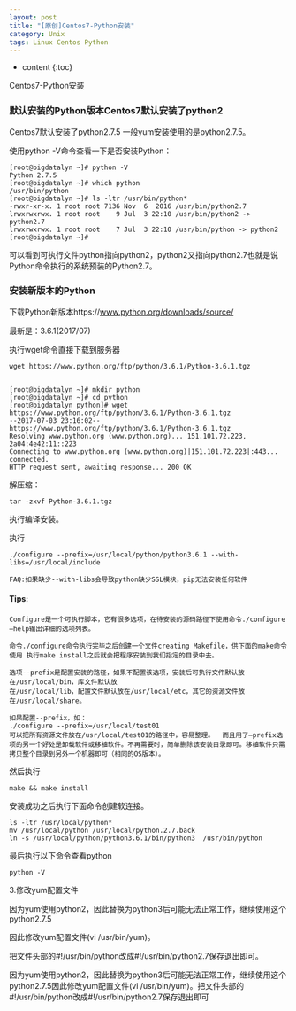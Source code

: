 ```yaml
---
layout: post
title: "[原创]Centos7-Python安装"
category: Unix
tags: Linux Centos Python
---
```


* content
{:toc}

Centos7-Python安装






### 默认安装的Python版本Centos7默认安装了python2

Centos7默认安装了python2.7.5 一般yum安装使用的是python2.7.5。

使用python -V命令查看一下是否安装Python：

	[root@bigdatalyn ~]# python -V
	Python 2.7.5
	[root@bigdatalyn ~]# which python
	/usr/bin/python
	[root@bigdatalyn ~]# ls -ltr /usr/bin/python*
	-rwxr-xr-x. 1 root root 7136 Nov  6  2016 /usr/bin/python2.7
	lrwxrwxrwx. 1 root root    9 Jul  3 22:10 /usr/bin/python2 -> python2.7
	lrwxrwxrwx. 1 root root    7 Jul  3 22:10 /usr/bin/python -> python2
	[root@bigdatalyn ~]# 

可以看到可执行文件python指向python2，python2又指向python2.7也就是说Python命令执行的系统预装的Python2.7。

### 安装新版本的Python

下载Python新版本https://www.python.org/downloads/source/

最新是：3.6.1(2017/07)

执行wget命令直接下载到服务器

	wget https://www.python.org/ftp/python/3.6.1/Python-3.6.1.tgz


	[root@bigdatalyn ~]# mkdir python
	[root@bigdatalyn ~]# cd python
	[root@bigdatalyn python]# wget https://www.python.org/ftp/python/3.6.1/Python-3.6.1.tgz
	--2017-07-03 23:16:02--  https://www.python.org/ftp/python/3.6.1/Python-3.6.1.tgz
	Resolving www.python.org (www.python.org)... 151.101.72.223, 2a04:4e42:11::223
	Connecting to www.python.org (www.python.org)|151.101.72.223|:443... connected.
	HTTP request sent, awaiting response... 200 OK
	
解压缩：
	
	tar -zxvf Python-3.6.1.tgz


执行编译安装。

执行 
	
	./configure --prefix=/usr/local/python/python3.6.1 --with-libs=/usr/local/include

	FAQ:如果缺少--with-libs会导致python缺少SSL模块，pip无法安装任何软件

#### Tips:
	Configure是一个可执行脚本，它有很多选项，在待安装的源码路径下使用命令./configure –help输出详细的选项列表。
	
	命令./configure命令执行完毕之后创建一个文件creating Makefile，供下面的make命令使用 执行make install之后就会把程序安装到我们指定的目录中去。

	选项--prefix是配置安装的路径，如果不配置该选项，安装后可执行文件默认放在/usr/local/bin，库文件默认放
	在/usr/local/lib，配置文件默认放在/usr/local/etc，其它的资源文件放在/usr/local/share。

	如果配置--prefix，如：
	./configure --prefix=/usr/local/test01
	可以把所有资源文件放在/usr/local/test01的路径中，容易整理。	而且用了—prefix选项的另一个好处是卸载软件或移植软件。不再需要时，简单删除该安装目录即可。移植软件只需拷贝整个目录到另外一个机器即可（相同的OS版本）。


然后执行

	make && make install

安装成功之后执行下面命令创建软连接。
	
	ls -ltr /usr/local/python*
	mv /usr/local/python /usr/local/python.2.7.back
	ln -s /usr/local/python/python3.6.1/bin/python3  /usr/bin/python
	

最后执行以下命令查看python
	
	python -V


3.修改yum配置文件

因为yum使用python2，因此替换为python3后可能无法正常工作，继续使用这个python2.7.5

因此修改yum配置文件(vi /usr/bin/yum)。

把文件头部的#!/usr/bin/python改成#!/usr/bin/python2.7保存退出即可。

因为yum使用python2，因此替换为python3后可能无法正常工作，继续使用这个python2.7.5因此修改yum配置文件(vi /usr/bin/yum)。把文件头部的#!/usr/bin/python改成#!/usr/bin/python2.7保存退出即可






